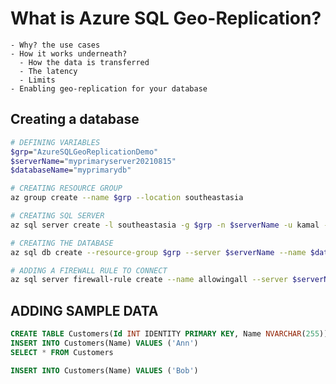 # What is Azure SQL Geo-Replication?
    - Why? the use cases
    - How it works underneath?
      - How the data is transferred
      - The latency
      - Limits
    - Enabling geo-replication for your database


## Creating a database
```bash
# DEFINING VARIABLES
$grp="AzureSQLGeoReplicationDemo"
$serverName="myprimaryserver20210815"
$databaseName="myprimarydb"

# CREATING RESOURCE GROUP
az group create --name $grp --location southeastasia

# CREATING SQL SERVER
az sql server create -l southeastasia -g $grp -n $serverName -u kamal -p Hello@12345#

# CREATING THE DATABASE
az sql db create --resource-group $grp --server $serverName --name $databaseName --edition Standard --zone-redundant false --backup-storage-redundancy Local

# ADDING A FIREWALL RULE TO CONNECT
az sql server firewall-rule create --name allowingall --server $serverName --resource-group $grp --start-ip-address 0.0.0.0 --end-ip-address 255.255.255.255

```
## ADDING SAMPLE DATA
```sql
CREATE TABLE Customers(Id INT IDENTITY PRIMARY KEY, Name NVARCHAR(255))
INSERT INTO Customers(Name) VALUES ('Ann')
SELECT * FROM Customers

INSERT INTO Customers(Name) VALUES ('Bob')
```
